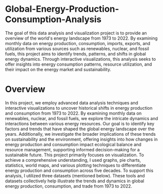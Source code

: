 # Global-Energy-Production-Consumption-Analysis
The goal of this data analysis and visualization project is to provide an overview of the world's energy landscape from 1973 to 2022. By examining monthly data on energy production, consumption, imports, exports, and utilization from various sources such as renewables, nuclear, and fossil fuels, this project aims to identify trends, patterns, and shifts in global energy dynamics. Through interactive visualizations, this analysis seeks to offer insights into energy consumption patterns, resource utilization, and their impact on the energy market and sustainability.
# Overview
In this project, we employ advanced data analysis techniques and interactive visualizations to uncover historical shifts in energy production and consumption from 1973 to 2022. By examining monthly data on renewables, nuclear, and fossil fuels, we explore the intricate dynamics and interactions between various energy resources. Our goal is to identify key factors and trends that have shaped the global energy landscape over the years. Additionally, we investigate the broader implications of these trends on sustainability and the environment, offering insights into how changes in energy production and consumption impact ecological balance and resource management, supporting informed decision-making for a sustainable future.
This project primarily focuses on visualization. To achieve a comprehensive understanding, I used graphs, pie charts, statistics, world maps, and various plotting techniques to differentiate energy production and consumption across five decades. To support this analysis, I utilized three datasets (mentioned below). These tools and datasets collectively help illustrate the trends and dynamics in global energy production, consumption, and trade from 1973 to 2022.

